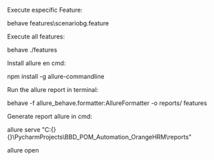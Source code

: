 Execute especific Feature:   

behave features\scenariobg.feature  


Execute all features:

behave ./features   


Install allure en cmd:

npm install -g allure-commandline

Run the allure report in terminal:

behave -f allure_behave.formatter:AllureFormatter -o reports/ features

Generate report allure in cmd:

allure serve "C:\{}\{}\PycharmProjects\BBD_POM_Automation_OrangeHRM\reports"

allure open